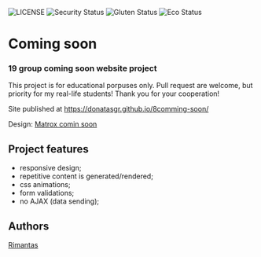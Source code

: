 ![LICENSE](https://img.shields.io/badge/license-MIT-blue.svg?style=flat-square)
![Security Status](https://img.shields.io/security-headers?label=Security&url=https%3A%2F%2Fgithub.com&style=flat-square)
![Gluten Status](https://img.shields.io/badge/Gluten-Free-green.svg)
![Eco Status](https://img.shields.io/badge/ECO-Friendly-green.svg)


# Coming soon
### 19 group coming soon website project

This project is for educational porpuses only. Pull request are welcome, but priority for my real-life students! Thank you for your cooperation!

Site published at https://donatasgr.github.io/8comming-soon/

Design: [Matrox comin soon](https://cdn.discordapp.com/attachments/648536139677958156/651479019476221953/coming-soon-wide.png)


## Project features
- responsive design;
- repetitive content is generated/rendered;
- css animations;
- form validations;
- no AJAX (data sending);

## Authors
[Rimantas](https://github.com/belauzas)